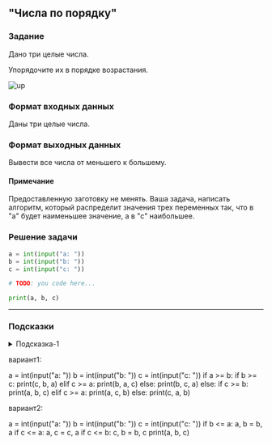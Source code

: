 ## "Числа по порядку"

### Задание

Дано три целые числа. 

Упорядочите их в порядке возрастания.

![up](img/up.png)

### Формат входных данных

Даны три целые числа.

### Формат выходных данных

Вывести все числа от меньшего к большему.

#### Примечание

Предоставленную заготовку не менять. Ваша задача, написать алгоритм, который распределит значения трех переменных так, что в "a" будет наименьшее значение, а в "c" наибольшее.

### Решение задачи

```python
a = int(input("a: "))
b = int(input("b: "))
c = int(input("c: "))

# TODO: you code here...

print(a, b, c)
```

---

### Подсказки

<details>
<summary>Подсказка-1</summary>
Вспомните про задачу "поменять значения переменных местами".
</details>


вариант1:

a = int(input("a: "))
b = int(input("b: "))
c = int(input("c: "))
if a >= b:
    if b >= c:
        print(c, b, a)
    elif c >= a:
        print(b, a, c)
    else:
        print(b, c, a)
else:
    if c >= b:
        print(a, b, c)
    elif c >= a:
        print(a, c, b)
    else:
        print(c, a, b)

вариант2:

a = int(input("a: "))
b = int(input("b: "))
c = int(input("c: "))
if b <= a:
    a, b = b, a
if c <= a:
    a, c = c, a
if c <= b:
    c, b = b, c
print(a, b, c)

